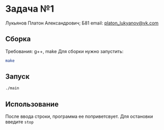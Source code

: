 # Задача №1

Лукьянов Платон Александрович; Б81
email: platon_lukyanov@vk.com

## Сборка
Требования: g++, make
Для сборки нужно запустить:
```bash
make
```

## Запуск
```bash
./main
```

## Использование
После ввода строки, программа ее поприветсвует. Для остановки введите `stop`
